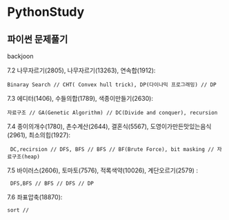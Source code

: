 # PythonStudy
파이썬 문제풀기
----------------
backjoon

7.2 나무자르기(2805), 나무자르기(13263), 연속합(1912):

    Binaray Search // CHT( Convex hull trick), DP(다이나믹 프로그래밍) // DP

7.3 에디터(1406), 수들의합(1789), 색종이만들기(2630):

    자료구조 // GA(Genetic Algorithm) // DC(Divide and conquer), recursion
 
7.4  종이의개수(1780), 촌수계산(2644), 결혼식(5567), 도영이가만든맛있는음식(2961), 최소의힙(1927):

     DC,recirsion // DFS, BFS // BFS // BF(Brute Force), bit masking // 자료구조(heap)

7.5 바이러스(2606), 토마토(7576), 적록색약(10026), 계단오르기(2579) :

     DFS,BFS // BFS // DFS // DP

7.6 좌표압축(18870):

    sort //  
